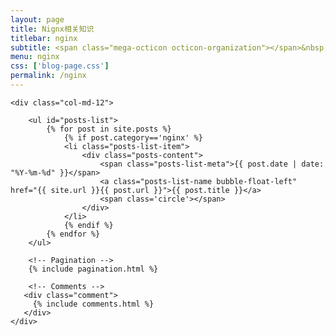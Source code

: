 ```yaml
---
layout: page
title: Nignx相关知识
titlebar: nginx
subtitle: <span class="mega-octicon octicon-organization"></span>&nbsp;&nbsp; Nignx相关知识
menu: nginx
css: ['blog-page.css']
permalink: /nginx
---
```


<div class="row">

    <div class="col-md-12">

        <ul id="posts-list">
            {% for post in site.posts %}
                {% if post.category=='nginx' %}
                <li class="posts-list-item">
                    <div class="posts-content">
                        <span class="posts-list-meta">{{ post.date | date: "%Y-%m-%d" }}</span>
                        <a class="posts-list-name bubble-float-left" href="{{ site.url }}{{ post.url }}">{{ post.title }}</a>
                        <span class='circle'></span>
                    </div>
                </li>
                {% endif %}
            {% endfor %}
        </ul> 

        <!-- Pagination -->
        {% include pagination.html %}

        <!-- Comments -->
       <div class="comment">
         {% include comments.html %}
       </div>
    </div>

</div>
<script>
    $(document).ready(function(){

        // Enable bootstrap tooltip
        $("body").tooltip({ selector: '[data-toggle=tooltip]' });

    });
</script>
